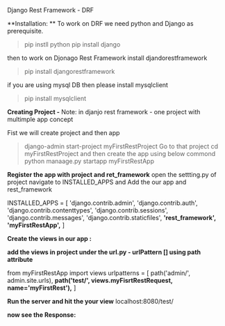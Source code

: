 Django Rest Framework - DRF

**Installation: **
To work on DRF we need python and Django as prerequisite.
>pip instll python<Version>
>pip install django

then to work on Djonago Rest Framework install djandorestframework
>pip install djangorestframework

if you are using mysql DB then please install mysqlclient
>pip install mysqlclient

**Creating Project -** 
Note: in djanjo rest framework - one project with multimple app concept

Fist we will create project and then app
>django-admin start-project myFirstRestProject
Go to that project cd myFirstRestProject
and then create the app using below commond
>python manaage.py startapp myFirstRestApp

**Register the app with project and ret_framework**
open the settting.py of project
navigate to INSTALLED_APPS
and Add the our app and rest_framework

INSTALLED_APPS = [
    'django.contrib.admin',
    'django.contrib.auth',
    'django.contrib.contenttypes',
    'django.contrib.sessions',
    'django.contrib.messages',
    'django.contrib.staticfiles',
    **'rest_framework',
    'myFirstRestApp',**
]

**Create the views in our app :**

**add the views in project under the url.py - urlPattern [] using path attribute**

from myFirstRestApp import views
urlpatterns = [
    path('admin/', admin.site.urls),
    **path('test/', views.myFisrtRestRequest, name='myFirstRest'),**
]

**Run the server and hit the your view**
localhost:8080/test/

**now see the Response:**



